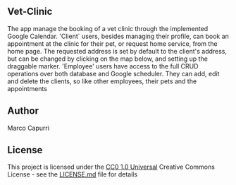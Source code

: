 ## Vet-Clinic
The app manage the booking of a vet clinic through the implemented Google Calendar.
'Client` users, besides managing their profile, can book an appointment at the clinic for their pet,
or request home service, from the home page.
The requested address is set by default to the client's address, but can be changed by clicking on
the map below, and setting up the draggable marker.
'Employee' users have access to the full CRUD operations over both database and Google scheduler.
They can add, edit and delete the clients, so like  other employees, their pets and the appointments


## Author

Marco Capurri

## License

This project is licensed under the [CC0 1.0 Universal](LICENSE.md)
Creative Commons License - see the [LICENSE.md](LICENSE.md) file for
details

